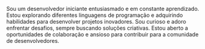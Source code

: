 Sou um desenvolvedor iniciante entusiasmado e em constante aprendizado. Estou explorando diferentes linguagens de programação e adquirindo habilidades para desenvolver projetos inovadores. Sou curioso e adoro enfrentar desafios, sempre buscando soluções criativas. Estou aberto a oportunidades de colaboração e ansioso para contribuir para a comunidade de desenvolvedores.

<!--
**Dinicius/Dinicius** is a ✨ _special_ ✨ repository because its `README.md` (this file) appears on your GitHub profile.

Here are some ideas to get you started:

- 🔭 I’m currently working on ...
- 🌱 I’m currently learning ...
- 👯 I’m looking to collaborate on ...
- 🤔 I’m looking for help with ...
- 💬 Ask me about ...
- 📫 How to reach me: ...
- 😄 Pronouns: ...
- ⚡ Fun fact: ...
-->
